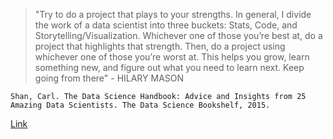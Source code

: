 > "Try to do a project that plays to your strengths. In general, I divide the work of a data scientist into three buckets: Stats, Code, and Storytelling/Visualization. Whichever one of those you’re best at, do a project that highlights that strength. Then, do a project using whichever one of those you’re worst at. This helps you grow, learn something new, and figure out what you need to learn next. Keep going from there" - HILARY MASON

`Shan, Carl. The Data Science Handbook: Advice and Insights from 25 Amazing Data Scientists. The Data Science Bookshelf, 2015.`


[Link](https://img3.doubanio.com/view/note/l/mF4i6BThGCvQ9ITlI66aow/28788450/x41531575.jpg)
